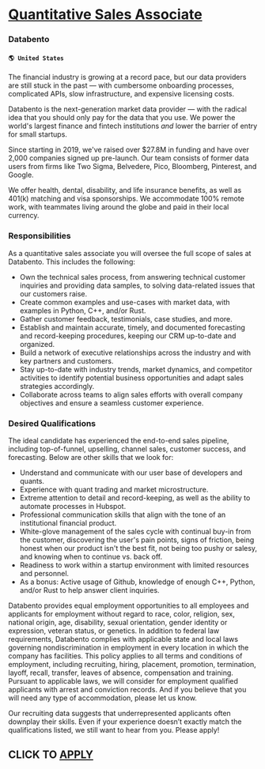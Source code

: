 # [Quantitative Sales Associate](https://www.remotewlb.com/apply/quantitative-sales-associate)  
### Databento  
#### `🌎 United States`  

The financial industry is growing at a record pace, but our data providers are still stuck in the past — with cumbersome onboarding processes, complicated APIs, slow infrastructure, and expensive licensing costs.

Databento is the next-generation market data provider — with the radical idea that you should only pay for the data that you use. We power the world's largest finance and fintech institutions _and_ lower the barrier of entry for small startups.

Since starting in 2019, we've raised over $27.8M in funding and have over 2,000 companies signed up pre-launch. Our team consists of former data users from firms like Two Sigma, Belvedere, Pico, Bloomberg, Pinterest, and Google.

We offer health, dental, disability, and life insurance benefits, as well as 401(k) matching and visa sponsorships. We accommodate 100% remote work, with teammates living around the globe and paid in their local currency.

### Responsibilities

As a quantitative sales associate you will oversee the full scope of sales at Databento. This includes the following:

  * Own the technical sales process, from answering technical customer inquiries and providing data samples, to solving data-related issues that our customers raise. 
  * Create common examples and use-cases with market data, with examples in Python, C++, and/or Rust. 
  * Gather customer feedback, testimonials, case studies, and more. 
  * Establish and maintain accurate, timely, and documented forecasting and record-keeping procedures, keeping our CRM up-to-date and organized.
  * Build a network of executive relationships across the industry and with key partners and customers.
  * Stay up-to-date with industry trends, market dynamics, and competitor activities to identify potential business opportunities and adapt sales strategies accordingly.
  * Collaborate across teams to align sales efforts with overall company objectives and ensure a seamless customer experience.

### Desired Qualifications

The ideal candidate has experienced the end-to-end sales pipeline, including top-of-funnel, upselling, channel sales, customer success, and forecasting. Below are other skills that we look for:

  * Understand and communicate with our user base of developers and quants.
  * Experience with quant trading and market microstructure.
  * Extreme attention to detail and record-keeping, as well as the ability to automate processes in Hubspot.
  * Professional communication skills that align with the tone of an institutional financial product.
  * White-glove management of the sales cycle with continual buy-in from the customer, discovering the user's pain points, signs of friction, being honest when our product isn't the best fit, not being too pushy or salesy, and knowing when to continue vs. back off.
  * Readiness to work within a startup environment with limited resources and personnel. 
  * As a bonus: Active usage of Github, knowledge of enough C++, Python, and/or Rust to help answer client inquiries. 

Databento provides equal employment opportunities to all employees and applicants for employment without regard to race, color, religion, sex, national origin, age, disability, sexual orientation, gender identity or expression, veteran status, or genetics. In addition to federal law requirements, Databento complies with applicable state and local laws governing nondiscrimination in employment in every location in which the company has facilities. This policy applies to all terms and conditions of employment, including recruiting, hiring, placement, promotion, termination, layoff, recall, transfer, leaves of absence, compensation and training. Pursuant to applicable laws, we will consider for employment qualified applicants with arrest and conviction records. And if you believe that you will need any type of accommodation, please let us know.

Our recruiting data suggests that underrepresented applicants often downplay their skills. Even if your experience doesn’t exactly match the qualifications listed, we still want to hear from you. Please apply!

  
## CLICK TO [APPLY](https://www.remotewlb.com/apply/quantitative-sales-associate)

